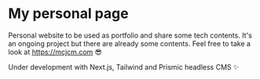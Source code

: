 # My personal page

Personal website to be used as portfolio and share some tech contents. It's an ongoing project but there are already some contents. Feel free to take a look at https://mcjcm.com 😎

Under development with Next.js, Tailwind and Prismic headless CMS ✨
